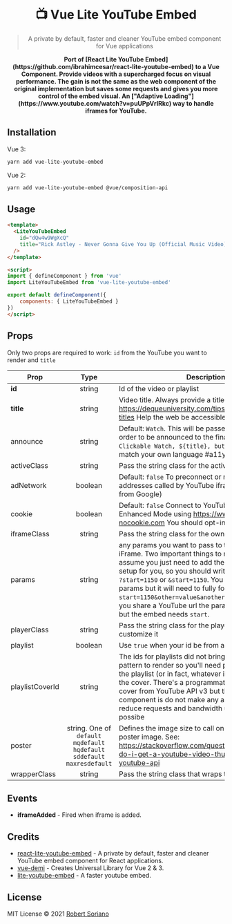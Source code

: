 <div align="center">
  <h1>📺  Vue Lite YouTube Embed</h1>
  <blockquote>A private by default, faster and cleaner YouTube embed component for Vue applications</blockquote>
  <strong>Port of [React Lite YouTube Embed](https://github.com/ibrahimcesar/react-lite-youtube-embed) to a Vue Component. Provide videos with a supercharged focus on visual performance. The gain is not the same as the web component of the original implementation but saves some requests and gives you more control of the embed visual. An ["Adaptive Loading"](https://www.youtube.com/watch?v=puUPpVrIRkc) way to handle iframes for YouTube.</strong>
</div>

## Installation

Vue 3:

```bash
yarn add vue-lite-youtube-embed
```

Vue 2:

```bash
yarn add vue-lite-youtube-embed @vue/composition-api
```

## Usage

```html
<template>
  <LiteYouTubeEmbed 
    id="dQw4w9WgXcQ"
    title="Rick Astley - Never Gonna Give You Up (Official Music Video)"
  />
</template>

<script>
import { defineComponent } from 'vue'
import LiteYouTubeEmbed from 'vue-lite-youtube-embed'

export default defineComponent({
    components: { LiteYouTubeEmbed }
})
</script>
```

## Props

Only two props are required to work: `id` from the YouTube you want to render and `title`

| Prop   |      Type      |  Description |
|----------|:--------:|------------|
| **id** |  string | Id of the video or playlist |
| **title** |    string   | Video title. Always provide a title for iFrames: https://dequeuniversity.com/tips/provide-iframe-titles Help the web be accessible ;) #a11y |
| announce |    string   | Default: `Watch`. This will be passed to the button in order to be announced to the final user as in `Clickable Watch, ${title}, button` , customize to match your own language #a11y #i18n |
| activeClass | string | Pass the string class for the active state |
| adNetwork | boolean | Default: `false`  To preconnect or not to doubleclick addresses called by YouTube iframe (the adnetwork from Google) |
| cookie | boolean |    Default: `false` Connect to YouTube via the Privacy-Enhanced Mode using https://www.youtube-nocookie.com You should opt-in to allow cookies|
| iframeClass | string |    Pass the string class for the own iFrame |
| params | string |    any params you want to pass to the URL in the iFrame. Two important things to notice: You can assume you just need to add the params, we already setup for you, so you should write `start=1150` and not `?start=1150` or `&start=1150`. You can place more params but it will need to fully form: `start=1150&other=value&another=value`. First, when you share a YouTube url the param of time is just `t`, but the embed needs `start`.|
| playerClass | string | Pass the string class for the player, once you can customize it |
| playlist | boolean |    Use `true` when your id be from a playlist |
| playlistCoverId | string | The ids for playlists did not bring the cover in a pattern to render so you'll need pick up a video from the playlist (or in fact, whatever id) and use to render the cover. There's a programmatic way to get the cover from YouTube API v3 but the aim of this component is do not make any another call and reduce requests and bandwidth usage as much as possibe  |
| poster | string. One of `default` `mqdefault`  `hqdefault` `sddefault` `maxresdefault` |   Defines the image size to call on first render as poster image. See: https://stackoverflow.com/questions/2068344/how-do-i-get-a-youtube-video-thumbnail-from-the-youtube-api |
| wrapperClass | string |   Pass the string class that wraps the iFrame |

## Events

- **iframeAdded** - Fired when iframe is added.

## Credits

- [react-lite-youtube-embed](https://github.com/ibrahimcesar/react-lite-youtube-embed) - A private by default, faster and cleaner YouTube embed component for React applications.
- [vue-demi](https://github.com/vueuse/vue-demi/) - Creates Universal Library for Vue 2 & 3.
- [lite-youtube-embed](https://github.com/paulirish/lite-youtube-embed) - A faster youtube embed.

## License

MIT License © 2021 [Robert Soriano](https://github.com/wobsoriano)